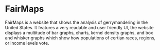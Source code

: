 # FairMaps
FairMaps is a website that shows the analysis of gerrymandering in the United States. It features a very readable and user friendly UI, the website displays a multitude of bar graphs, charts, kernel density graphs, and box and whisker graphs which show how populations of certian races, regions, or income levels vote. 
